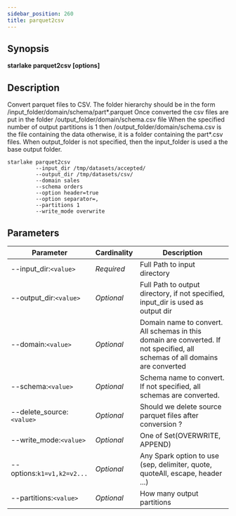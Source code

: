 ```yaml
---
sidebar_position: 260
title: parquet2csv
---
```



## Synopsis

**starlake parquet2csv [options]**

## Description

Convert parquet files to CSV.
The folder hierarchy should be in the form /input_folder/domain/schema/part*.parquet
Once converted the csv files are put in the folder /output_folder/domain/schema.csv file
When the specified number of output partitions is 1 then /output_folder/domain/schema.csv is the file containing the data
otherwise, it is a folder containing the part*.csv files.
When output_folder is not specified, then the input_folder is used a the base output folder.

````shell
starlake parquet2csv
         --input_dir /tmp/datasets/accepted/
         --output_dir /tmp/datasets/csv/
         --domain sales
         --schema orders
         --option header=true
         --option separator=,
         --partitions 1
         --write_mode overwrite
````


## Parameters

Parameter|Cardinality|Description
---|---|---
--input_dir:`<value>`|*Required*|Full Path to input directory
--output_dir:`<value>`|*Optional*|Full Path to output directory, if not specified, input_dir is used as output dir
--domain:`<value>`|*Optional*|Domain name to convert. All schemas in this domain are converted. If not specified, all schemas of all domains are converted
--schema:`<value>`|*Optional*|Schema name to convert. If not specified, all schemas are converted.
--delete_source:`<value>`|*Optional*|Should we delete source parquet files after conversion ?
--write_mode:`<value>`|*Optional*|One of Set(OVERWRITE, APPEND)
--options:`k1=v1,k2=v2...`|*Optional*|Any Spark option to use (sep, delimiter, quote, quoteAll, escape, header ...)
--partitions:`<value>`|*Optional*|How many output partitions